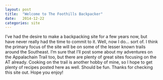 ```yaml
---
layout: post
title:  "Welcome to The Foothills Backpacker"
date:   2014-12-22
categories: site
---
```


I’ve had the desire to make a backpacking site for a few years now, but have never really had the time to commit to it. Well, now I do… sort of. I think the primary focus of the site will be on some of the lesser known trails around the Southeast. I’m sure that I’ll post some about my adventures on the Appalachain Trail too, but there are plenty of great sites focusing on the AT already. Cooking on the trail is another hobby of mine, so I hope to get plenty of recipes posted here as well. Should be fun. Thanks for checking this site out. Hope you enjoy!
